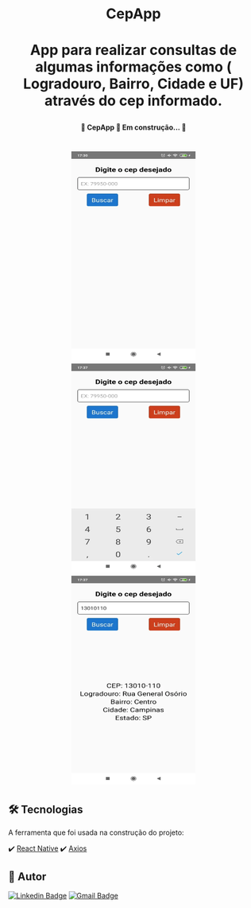 <h1 align="center">CepApp</h1>

<h1 align="center">
<P>App para realizar consultas de algumas informações como ( Logradouro, Bairro, Cidade e UF) através do cep informado.</p>
</h1>

<h4 align="center"> 
	🚧  CepApp 🚀 Em construção...  🚧
</h4>

<h1 align="center">
  <img alt="CepApp" title="#CepApp"  width="250" height="420" src="./assets/foto1.webp" />
  <img alt="CepApp" title="#CepApp" width="250" height="420" src="./assets/foto2.webp" />
  <img alt="CepApp" title="#CepApp" width="250" height="420" src="./assets/foto3.webp" />
</h1>

## 🛠 Tecnologias

A ferramenta que foi usada na construção do projeto:

✔️ [React Native](https://reactnative.dev/)
✔️ [Axios](https://github.com/axios/axios)

## 🦸 Autor

[![Linkedin Badge](https://img.shields.io/badge/-Ezequiel-blue?style=flat-square&logo=Linkedin&logoColor=white&link=https://www.linkedin.com/in/ezequiel-almarone-66683370/)](https://www.linkedin.com/in/ezequiel-almarone-66683370/) 
[![Gmail Badge](https://img.shields.io/badge/-ezequiel.almarone@gmail.com-c14438?style=flat-square&logo=Gmail&logoColor=white&link=mailto:ezequiel.almarone@gmail.com)](ezequiel.almarone@gmail.com)

